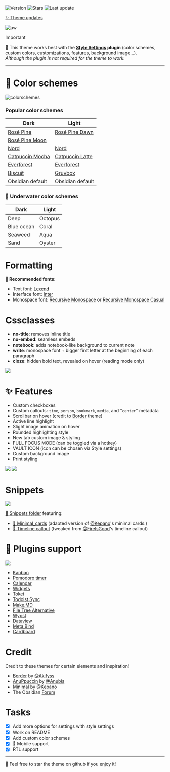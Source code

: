 ![Version](https://img.shields.io/github/manifest-json/v/Seniblue/Underwater?style=for-the-badge&color=9ccfd8&labelColor=26233a)
![Stars](https://img.shields.io/github/stars/Seniblue/Underwater?style=for-the-badge&color=c4a7e7&labelColor=26233a)
![Last update](https://img.shields.io/github/last-commit/Seniblue/Underwater?style=for-the-badge&color=ebbcba&labelColor=26233a)

[✨ Theme updates](https://github.com/Seniblue/Underwater/releases)

![uw](img/thumbnail.png)

> [!IMPORTANT]
> 🐳 This theme works best with the **[Style Settings](https://github.com/mgmeyers/obsidian-style-settings) plugin** (color schemes, custom colors, customizations, features, background image...).<br>
> _Although the plugin is not required for the theme to work._
---

# 🎨 Color schemes

![colorschemes](img/colorschemes.png)
### Popular color schemes
| Dark                                                | Light                                               |
| --------------------------------------------------- | --------------------------------------------------- |
| [Rosé Pine](https://rosepinetheme.com/)             | [Rosé Pine Dawn](https://rosepinetheme.com/)             |
| [Rosé Pine Moon](https://rosepinetheme.com/)        |                                                     |
| [Nord](https://www.nordtheme.com/)                  | [Nord](https://www.nordtheme.com/)                  |
| [Catpuccin Mocha](https://catppuccin.com/)          | [Catpuccin Latte](https://catppuccin.com/)          |
| [Everforest](https://github.com/sainnhe/everforest) | [Everforest](https://github.com/sainnhe/everforest) |
| [Biscuit](https://github.com/Biscuit-Theme/biscuit) | [Gruvbox](https://github.com/morhetz/gruvbox)       |
| Obsidian default                                    | Obsidian default                                    |

### 🌊 Underwater color schemes
| Dark       | Light   |
| ---------- | ------- |
| Deep       | Octopus |
| Blue ocean | Coral   |
| Seaweed    | Aqua    |
| Sand       | Oyster  |

# Formatting
**🪼 Recommended fonts:**
- Text font: [Lexend](https://www.lexend.com/)
- Interface font: [Inter](https://rsms.me/inter/)
- Monospace font: [Recursive Monospace](https://www.recursive.design/) or [Recursive Monospace Casual](https://www.recursive.design/)

# Cssclasses

- **no-title**: removes inline title
- **no-embed**: seamless embeds
- **notebook**: adds notebook-like background to current note
- **write**: monospace font + bigger first letter at the beginning of each paragraph
- **cloze**: hidden bold text, revealed on hover (reading mode only)

![](https://github.com/Seniblue/Underwater/blob/main/img/checkboxes.png)

# ✨ Features
- Custom checkboxes
- Custom callouts: `time`, `person`, `bookmark`, `media`, and "`center`" metadata
- Scrollbar on hover (credit to [Border](https://github.com/Akifyss/obsidian-border) theme)
- Active line highlight
- Slight image animation on hover
- Rounded highlighting style
- New tab custom image & styling
- FULL FOCUS MODE (can be toggled via a hotkey)
- VAULT ICON (icon can be chosen via Style settings)
- Custom background image
- Print styling

![](https://github.com/Seniblue/Underwater/blob/main/img/ffmode.png)
![](https://github.com/Seniblue/Underwater/blob/main/img/bgimg.png)

# Snippets
![](https://github.com/Seniblue/Underwater/blob/main/img/snippets.png)

[🐠 Snippets folder](https://github.com/Seniblue/Underwater/tree/main/%F0%9F%90%A0%20SNIPPETS) featuring:
- [🌊 Minimal_cards](https://github.com/Seniblue/Underwater/blob/main/%F0%9F%90%A0%20SNIPPETS/%F0%9F%8C%8A%20Minimal_cards.css) (adapted version of [@Kepano](https://github.com/kepano)'s minimal cards.)
-   [🚩 Timeline callout](https://github.com/Seniblue/Underwater/blob/main/%F0%9F%90%A0%20SNIPPETS/%F0%9F%9A%A9%20Timeline%20callout.css) (tweaked from [@FireIsGood](https://discord.com/channels/686053708261228577/702656734631821413/1156868388249935883)'s timeline callout)

# 🧩 Plugins support
![](https://github.com/Seniblue/Underwater/blob/main/img/plugins.png)

- [Kanban](https://github.com/mgmeyers/obsidian-kanban)
- [Pomodoro timer](https://github.com/eatgrass/obsidian-pomodoro-timer)
- [Calendar](https://github.com/liamcain/obsidian-calendar-plugin)
- [Widgets](https://github.com/rafaelveiga/obsidian-widgets)
- [Tokei](https://github.com/ms3056/Tokei)
- [Todoist Sync](https://github.com/jamiebrynes7/obsidian-todoist-plugin)
- [Make.MD](https://github.com/Make-md/makemd)
- [File Tree Alternative](https://github.com/ozntel/file-tree-alternative)
- [Wypst](https://github.com/0xpapercut/obsidian-wypst)
- [Dataview](https://github.com/blacksmithgu/obsidian-dataview)
- [Meta Bind](https://github.com/mProjectsCode/obsidian-meta-bind-plugin)
- [Cardboard](https://github.com/roovo/obsidian-card-board)

# Credit
Credit to these themes for certain elements and inspiration!
- [Border](https://github.com/Akifyss/obsidian-border) by [@Akifyss](https://github.com/Akifyss)
- [AnuPpuccin](https://github.com/AnubisNekhet/AnuPpuccin) by [@Anubis](https://github.com/AnubisNekhet)
- [Minimal](https://github.com/kepano/obsidian-minimal) by [@Kepano](https://github.com/kepano)
- The Obsidian [Forum](https://forum.obsidian.md/)

# Tasks
- [x] Add more options for settings with style settings
- [x] Work on README
- [x] Add custom color schemes
- [x] 📱 Mobile support
- [x] RTL support

---

💫 Feel free to star the theme on github if you enjoy it!
